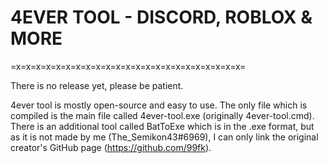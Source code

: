# 4EVER TOOL - DISCORD, ROBLOX & MORE

=x=x=x=x=x=x=x=x=x=x=x=x=x=x=x=x=x=x=x=x=x=x=x=

There is no release yet, please be patient.

4ever tool is mostly open-source and easy to use. The only file which is compiled is the main file called 4ever-tool.exe (originally 4ever-tool.cmd). There is an additional tool called BatToExe which is in the .exe format, but as it is not made by me (The_Semikon43#6969), I can only link the original creator's GitHub page (https://github.com/99fk).
